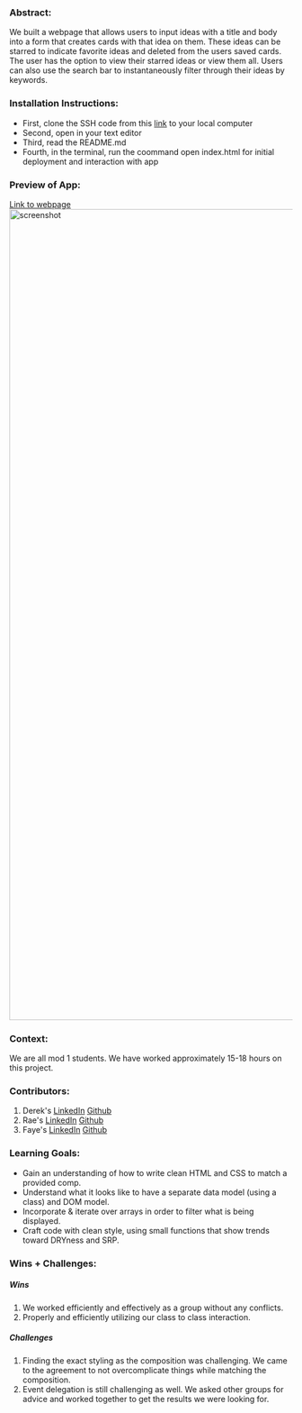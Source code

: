 ### Abstract:
[//]: <> (Briefly describe what you built and its features. What problem is the app solving? How does this application solve that problem?)
We built a webpage that allows users to input ideas with a title and body into a form that creates cards with that idea on them. These ideas can be starred to indicate favorite ideas and deleted from the users saved cards. The user has the option to view their starred ideas or view them all. Users can also use the search bar to instantaneously filter through their ideas by keywords. 

### Installation Instructions:
[//]: <> (What steps does a person have to take to get your app cloned down and running?)
- First, clone the SSH code from this [link](https://github.com/rae-107/ideabox) to your local computer
- Second, open in your text editor 
- Third, read the README.md 
- Fourth, in the terminal, run the coommand open index.html for initial deployment and interaction with app

### Preview of App:
[//]: <> (Provide ONE gif or screenshot of your application - choose the "coolest" piece of functionality to show off.)
[Link to webpage](https://rae-107.github.io/ideabox/)
<img width="1440" src="assets/ideabox.png" alt="screenshot">


### Context:
[//]: <> (Give some context for the project here. How long did you have to work on it? How far into the Turing program are you?)
We are all mod 1 students. We have worked approximately 15-18 hours on this project.

### Contributors:
[//]: <> (Who worked on this application? Link to their GitHubs.)
1. Derek's [LinkedIn](https://www.linkedin.com/in/derekyeh/) [Github](https://github.com/derekgithub2)
1. Rae's [LinkedIn](https://www.linkedin.com/in/rae-gebhart-681449254/) [Github](https://github.com/rae-107)
1. Faye's [LinkedIn](https://www.linkedin.com/in/faye-rosensehin-8ba421242/) [Github](https://github.com/FayeRosenshein/)

### Learning Goals:
[//]: <> (What were the learning goals of this project? What tech did you work with?)
- Gain an understanding of how to write clean HTML and CSS to match a provided comp.
- Understand what it looks like to have a separate data model (using a class) and DOM model.
- Incorporate & iterate over arrays in order to filter what is being displayed.
- Craft code with clean style, using small functions that show trends toward DRYness and SRP.

### Wins + Challenges:
[//]: <> (What are 2-3 wins you have from this project? What were some challenges you faced - and how did you get over them?)
##### Wins
1. We worked efficiently and effectively as a group without any conflicts.
1. Properly and efficiently utilizing our class to class interaction.

##### Challenges
1. Finding the exact styling as the composition was challenging. We came to the agreement to not overcomplicate things while matching the composition.
1. Event delegation is still challenging as well. We asked other groups for advice and worked together to get the results we were looking for.
